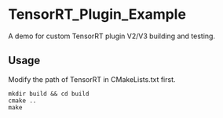 # TensorRT_Plugin_Example
A demo for custom TensorRT plugin V2/V3 building and testing.

## Usage
Modify the path of TensorRT in CMakeLists.txt first.
```shell
mkdir build && cd build
cmake ..
make
```